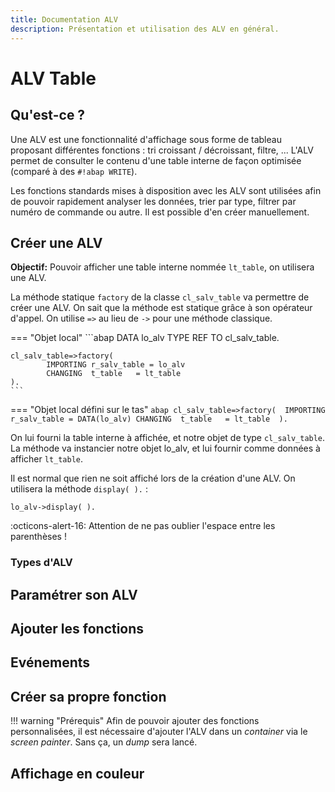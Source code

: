 ```yaml
---
title: Documentation ALV
description: Présentation et utilisation des ALV en général.
---
```


# ALV Table
## Qu'est-ce ?
Une ALV est une fonctionnalité d'affichage sous forme de tableau proposant différentes fonctions : tri croissant / décroissant, filtre, ... L'ALV permet de consulter le contenu d'une table interne de façon optimisée (comparé à des `#!abap WRITE`).   

Les fonctions standards mises à disposition avec les ALV sont utilisées afin de pouvoir rapidement analyser les données, trier par type, filtrer par numéro de commande ou autre. Il est possible d'en créer manuellement.

## Créer une ALV
__Objectif:__ Pouvoir afficher une table interne nommée `lt_table`, on utilisera une ALV.   

La méthode statique `factory` de la classe `cl_salv_table` va permettre de créer une ALV. On sait que la méthode est statique grâce à son opérateur d'appel. On utilise `=>` au lieu de `->` pour une méthode classique.

=== "Objet local"
	```abap
	DATA lo_alv TYPE REF TO cl_salv_table.

	cl_salv_table=>factory( 
			IMPORTING r_salv_table = lo_alv
			CHANGING  t_table   = lt_table 
	).
	```

=== "Objet local défini sur le tas"
	```abap
	cl_salv_table=>factory( 
			IMPORTING r_salv_table = DATA(lo_alv)
			CHANGING  t_table   = lt_table 
	).
	```


On lui fourni la table interne à affichée, et notre objet de type `cl_salv_table`.   
La méthode va instancier notre objet lo_alv, et lui fournir comme données à afficher `lt_table`.


Il est normal que rien ne soit affiché lors de la création d'une ALV. On utilisera la méthode `display( ).` :
```abap
lo_alv->display( ).
```

:octicons-alert-16: Attention de ne pas oublier l'espace entre les parenthèses !

### Types d'ALV

## Paramétrer son ALV

## Ajouter les fonctions

## Evénements

## Créer sa propre fonction
!!! warning "Prérequis" 
	Afin de pouvoir ajouter des fonctions personnalisées, il est nécessaire d'ajouter l'ALV dans un *container* via le *screen painter*. Sans ça, un *dump* sera lancé. 

## Affichage en couleur